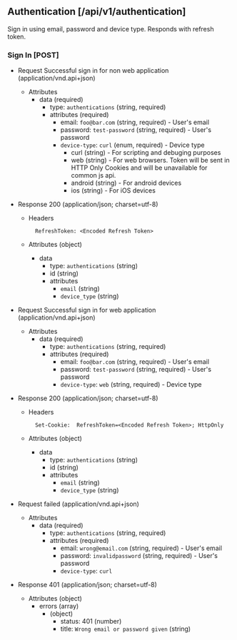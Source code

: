 ## Authentication [/api/v1/authentication]
Sign in using email, password and device type. Responds with refresh token.
### Sign In [POST]

+ Request Successful sign in for non web application (application/vnd.api+json)
    + Attributes
        + data (required)
            + type: `authentications` (string, required)
            + attributes (required)
                + email: `foo@bar.com`        (string, required) - User's email
                + password:  `test-password`  (string, required) - User's password
                + `device-type`: `curl`       (enum, required) - Device type
                    + curl    (string) - For scripting and debuging purposes
                    + web     (string) - For web browsers. Token will be sent in HTTP Only Cookies and will be unavailable for common js api.
                    + android (string) - For android devices
                    + ios     (string) - For iOS devices
            
                
+ Response 200 (application/json; charset=utf-8)
    + Headers

            RefreshToken: <Encoded Refresh Token>

    + Attributes (object)
        + data
            + type: `authentications` (string)
            + id                      (string)
            + attributes
                + `email` (string)
                + `device_type` (string)
                
+ Request Successful sign in for web application (application/vnd.api+json)
    + Attributes
        + data (required)
            + type: `authentications` (string, required)
            + attributes (required)
                + email: `foo@bar.com`        (string, required) - User's email
                + password:  `test-password`  (string, required) - User's password
                + `device-type`: `web`        (string, required) - Device type
                
+ Response 200 (application/json; charset=utf-8)
    + Headers

            Set-Cookie:  RefreshToken=<Encoded Refresh Token>; HttpOnly

    + Attributes (object)
        + data
            + type: `authentications` (string)
            + id                      (string)
            + attributes
                + `email` (string)
                + `device_type` (string)
                
+ Request failed (application/vnd.api+json)
    + Attributes
        + data (required)
            + type: `authentications` (string, required)
            + attributes (required)
                + email:     `wrong@email.com`      (string, required) - User's email
                + password:  `invalidpassword`  (string, required) - User's password
                + `device-type`: `curl`

+ Response 401 (application/json; charset=utf-8)
    + Attributes (object)
        + errors (array)
            + (object)
                + status: 401 (number)
                + title: `Wrong email or password given` (string)
